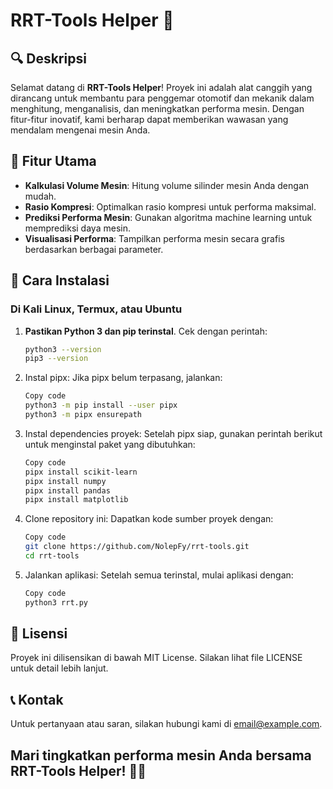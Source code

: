 # RRT-Tools Helper 🚀

## 🔍 Deskripsi
Selamat datang di **RRT-Tools Helper**! Proyek ini adalah alat canggih yang dirancang untuk membantu para penggemar otomotif dan mekanik dalam menghitung, menganalisis, dan meningkatkan performa mesin. Dengan fitur-fitur inovatif, kami berharap dapat memberikan wawasan yang mendalam mengenai mesin Anda.

## 🌟 Fitur Utama
- **Kalkulasi Volume Mesin**: Hitung volume silinder mesin Anda dengan mudah.
- **Rasio Kompresi**: Optimalkan rasio kompresi untuk performa maksimal.
- **Prediksi Performa Mesin**: Gunakan algoritma machine learning untuk memprediksi daya mesin.
- **Visualisasi Performa**: Tampilkan performa mesin secara grafis berdasarkan berbagai parameter.

## 🚀 Cara Instalasi

### Di Kali Linux, Termux, atau Ubuntu

1. **Pastikan Python 3 dan pip terinstal**.
   Cek dengan perintah:
   ```bash
   python3 --version
   pip3 --version
   
2. Instal pipx: Jika pipx belum terpasang, jalankan:

   ```bash
   Copy code
   python3 -m pip install --user pipx 
   python3 -m pipx ensurepath 

3. Instal dependencies proyek: Setelah pipx siap, gunakan perintah berikut untuk menginstal paket yang dibutuhkan:

   ```bash
   Copy code
   pipx install scikit-learn
   pipx install numpy
   pipx install pandas
   pipx install matplotlib

4. Clone repository ini: Dapatkan kode sumber proyek dengan:

   ```bash
   Copy code
   git clone https://github.com/NolepFy/rrt-tools.git
   cd rrt-tools

5. Jalankan aplikasi: Setelah semua terinstal, mulai aplikasi dengan:

   ```bash
   Copy code
   python3 rrt.py
   
## 📜 Lisensi
Proyek ini dilisensikan di bawah MIT License. Silakan lihat file LICENSE untuk detail lebih lanjut.

## 📞 Kontak
Untuk pertanyaan atau saran, silakan hubungi kami di email@example.com.

## Mari tingkatkan performa mesin Anda bersama RRT-Tools Helper! 🚗💨
